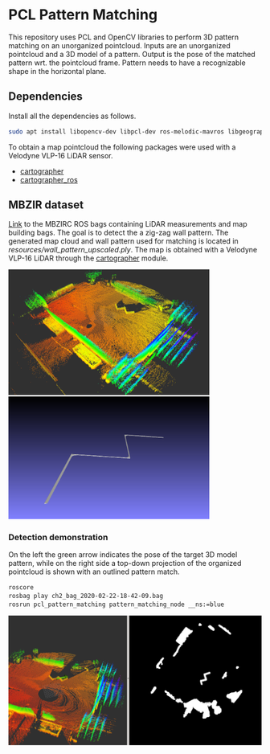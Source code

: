 # PCL Pattern Matching

This repository uses PCL and OpenCV libraries to perform 3D pattern matching on an unorganized pointcloud. Inputs are an unorganized pointcloud and a 3D model of a pattern. Output is the pose of the matched pattern wrt. the pointcloud frame. Pattern needs to have a recognizable shape in the horizontal plane.

## Dependencies

Install all the dependencies as follows.

```bash
sudo apt install libopencv-dev libpcl-dev ros-melodic-mavros libgeographic-dev
```

To obtain a map pointcloud the following packages were used with a Velodyne VLP-16 LiDAR sensor.

* [cartographer](https://github.com/larics/cartographer_ros)
* [cartographer_ros](https://github.com/larics/cartographer_ros/tree/erl)

## MBZIR dataset

[Link](https://ferhr-my.sharepoint.com/:f:/g/personal/lmarkovic_fer_hr/EpsQbdSsHKxMrks9z5_Y69QBdrwx8bnhJUvFTZeasxTHxA?e=qW8aKf) to the MBZIRC ROS bags containing LiDAR measurements and map building bags. The goal is to detect the a zig-zag wall pattern. The generated map cloud and wall pattern used for matching is located in *resources/wall_pattern_upscaled.ply*. The map is obtained with a Velodyne VLP-16 LiDAR through the [cartographer](https://github.com/larics/cartographer_ros) module.

<p float="left">
    <img src="resources/demo/map_pointcloud.png" width="400" title="Map pointcloud." />
    <img src="resources/demo/wall_pattern_image.png" width="400" title="Wall pattern image." />
</p>

### Detection demonstration

On the left the green arrow indicates the pose of the target 3D model pattern, while on the right side a top-down projection of the organized pointcloud is shown with an outlined pattern match.

```bash
roscore
rosbag play ch2_bag_2020-02-22-18-42-09.bag
rosrun pcl_pattern_matching pattern_matching_node __ns:=blue
```

<img src="resources/demo/detection_demo.png" width="600" title="Detection demonstration." />

